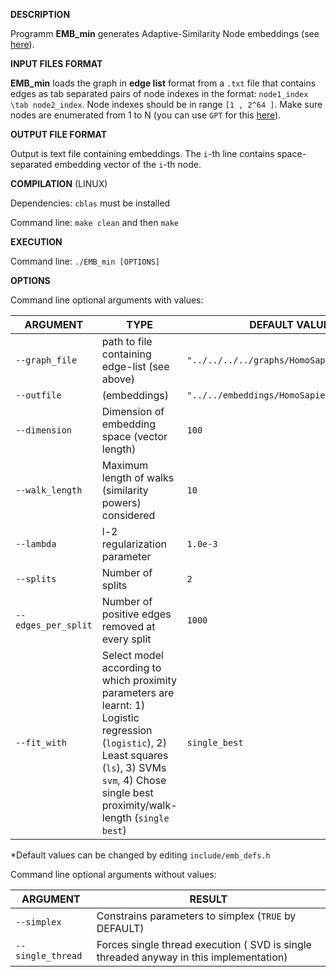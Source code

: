 __DESCRIPTION__

Programm __EMB_min__ generates Adaptive-Similarity Node embeddings (see [here](https://arxiv.org/pdf/1811.10797.pdf)).
	

__INPUT FILES FORMAT__

__EMB_min__ loads the graph in __edge list__ format from a `.txt` file that contains edges as tab separated pairs of node indexes in the format: `node1_index \tab node2_index`. Node indexes should be in range `[1 , 2^64 ]`. Make sure nodes are enumerated from 1 to N (you can use ``GPT`` for this [here](https://github.com/DimBer/GPT_lib)). 

__OUTPUT FILE FORMAT__

Output is text file containing embeddings. The `i`-th line contains space-separated embedding vector of the `i`-th node.

__COMPILATION__ (LINUX)

Dependencies: `cblas`  must be installed

Command line: `make clean` and then `make`

__EXECUTION__
		      	 
Command line: `./EMB_min [OPTIONS]`

__OPTIONS__

Command line optional arguments with values:

ARGUMENT | TYPE | DEFAULT VALUE
-------- | ------ | -------
`--graph_file` | path to file containing edge-list (see above) | `"../../../../graphs/HomoSapiens/adj.txt"`
`--outfile` | (embeddings) | `"../../embeddings/HomoSapiens_embed.txt"`
`--dimension` | Dimension of embedding space (vector length) | `100`
`--walk_length` | Maximum length of walks (similarity powers) considered | `10`
`--lambda` | l-2 regularization parameter | `1.0e-3`
`--splits` | Number of splits | `2`
`--edges_per_split` | Number of positive edges removed at every split | `1000`     
`--fit_with` | Select model according to which proximity parameters are learnt: 1) Logistic regression (`logistic`), 2) Least squares (`ls`), 3) SVMs `svm`, 4) Chose single best proximity/walk-length (`single best`)  | `single_best`

*Default values can be changed by editing `include/emb_defs.h`


Command line optional arguments without values:

ARGUMENT | RESULT
-------- | ------
`--simplex` | Constrains parameters to simplex (`TRUE` by DEFAULT)
`--single_thread` | Forces single thread execution ( SVD is single threaded anyway in this implementation)
















